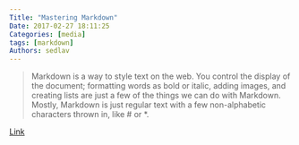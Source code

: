 ```yaml
---
Title: "Mastering Markdown"
Date: 2017-02-27 18:11:25
Categories: [media]
tags: [markdown]
Authors: sedlav
---
```


> Markdown is a way to style text on the web. You control the display of the document; formatting words as bold or italic, adding images, and creating lists are just a few of the things we can do with Markdown. Mostly, Markdown is just regular text with a few non-alphabetic characters thrown in, like # or *.

[Link](https://guides.github.com/features/mastering-markdown/)
